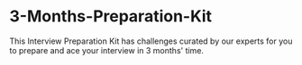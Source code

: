 # 3-Months-Preparation-Kit
This Interview Preparation Kit has challenges curated by our experts for you to prepare and ace your interview in 3 months' time.
